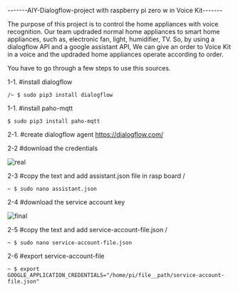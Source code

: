 -------AIY-Dialogflow-project with raspberry pi zero w in Voice Kit-------

The purpose of this project is to control the home appliances with voice recognition. Our team updraded normal home appliances to smart home appliances, such as, electronic fan, light, humidifier, TV. So, by using a dialogflow API and a google assistant API, We can give an order to Voice Kit in a voice and the updraded home appliances operate according to order. 

You have to go through a few steps to use this sources.

1-1. #install dialogflow 
```
/~ $ sudo pip3 install dialogflow
```

1-1. #install paho-mqtt 
```
$ sudo pip3 install paho-mqtt
```

2-1. #create dialogflow agent  https://dialogflow.com/


2-2  #download the credentials 

![real](https://user-images.githubusercontent.com/39085495/43694573-efe2dc68-996e-11e8-8155-e3d4fadf0ca4.PNG)

2-3  #copy the text and add assistant.json file in rasp board /
```
~ $ sudo nano assistant.json 
```

2-4  #download the service account key

![final](https://user-images.githubusercontent.com/39085495/43696905-4f5d8a74-997b-11e8-8820-122294be4e08.PNG)

2-5 #copy the text and add service-account-file.json /
```
~ $ sudo nano service-account-file.json
```

2-6 #export service-account-file 
```
~ $ export GOOGLE_APPLICATION_CREDENTIALS="/home/pi/file__path/service-account-file.json"
```


